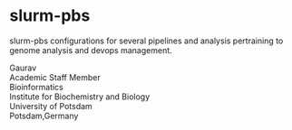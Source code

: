 # slurm-pbs

slurm-pbs configurations for several pipelines and analysis pertraining to genome analysis and devops management. 

Gaurav \
Academic Staff Member \
Bioinformatics \
Institute for Biochemistry and Biology \
University of Potsdam \
Potsdam,Germany
